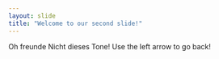 ```yaml
---
layout: slide
title: "Welcome to our second slide!"
---
```

Oh freunde Nicht dieses Tone!
Use the left arrow to go back!
